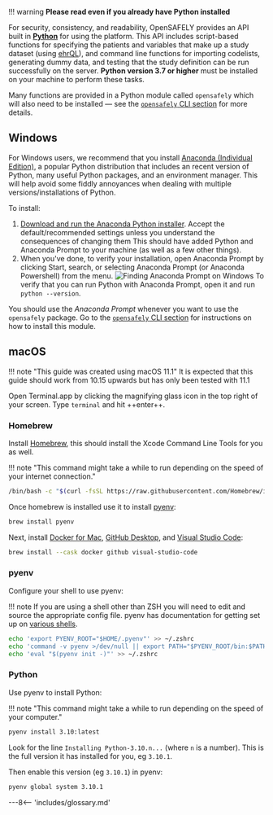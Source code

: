 !!! warning
    **Please read even if you already have Python installed**

For security, consistency, and readability, OpenSAFELY provides an API built in [**Python**](https://www.python.org/) for using the platform.
This API includes script-based functions for specifying the patients and variables that make up a study dataset (using [ehrQL](/ehrql/)),
and command line functions for importing codelists, generating dummy data, and testing that the study definition can be run successfully on the server.
**Python version 3.7 or higher** must be installed on your machine to perform these tasks.

Many functions are provided in a Python module called `opensafely` which will also need to be installed &mdash; see the [`opensafely` CLI section](opensafely-cli.md) for more details.

## Windows
For Windows users, we recommend that you install [Anaconda (Individual Edition)](https://www.anaconda.com/products/individual), a popular Python distribution that includes an recent version of Python, many useful Python packages, and an environment manager.
This will help avoid some fiddly annoyances when dealing with multiple versions/installations of Python.

To install:

1. [Download and run the Anaconda Python
   installer](https://docs.anaconda.com/anaconda/install/windows/).
   Accept the default/recommended settings unless you understand the consequences of changing them
   This should have added Python and Anaconda Prompt to your machine (as well as a few other things).
1. When you've done, to verify your installation, open Anaconda Prompt by
   clicking Start, search, or selecting Anaconda Prompt (or Anaconda Powershell)
   from the menu. ![Finding Anaconda Prompt on
   Windows](images/win-anaconda-prompt.png)
   To verify that you can run Python with Anaconda Prompt, open it and run `python --version`.

You should use the _Anaconda Prompt_ whenever you want to use the `opensafely` package.
Go to the [`opensafely` CLI section](opensafely-cli.md) for instructions on how to install this module.

## macOS

!!! note "This guide was created using macOS 11.1"
    It is expected that this guide should work from 10.15 upwards but has only been tested with 11.1

Open Terminal.app by clicking the magnifying glass icon in the top right of your screen.
Type `terminal` and hit ++enter++.

### Homebrew
Install [Homebrew](https://brew.sh/), this should install the Xcode Command Line Tools for you as well.

!!! note "This command might take a while to run depending on the speed of your internet connection."

```bash
/bin/bash -c "$(curl -fsSL https://raw.githubusercontent.com/Homebrew/install/HEAD/install.sh)"
```

Once homebrew is installed use it to install [pyenv](https://github.com/pyenv/pyenv):

```bash
brew install pyenv
```

Next, install [Docker for Mac](https://docs.docker.com/docker-for-mac/install/), [GitHub Desktop](https://desktop.github.com/), and [Visual Studio Code](https://code.visualstudio.com/):

```bash
brew install --cask docker github visual-studio-code
```

### pyenv
Configure your shell to use pyenv:

!!! note
    If you are using a shell other than ZSH you will need to edit and source
    the appropriate config file.  pyenv has documentation for getting set up
    on [various shells](https://github.com/pyenv/pyenv#set-up-your-shell-environment-for-pyenv).

```bash
echo 'export PYENV_ROOT="$HOME/.pyenv"' >> ~/.zshrc
echo 'command -v pyenv >/dev/null || export PATH="$PYENV_ROOT/bin:$PATH"' >> ~/.zshrc
echo 'eval "$(pyenv init -)"' >> ~/.zshrc
```

### Python
Use pyenv to install Python:

!!! note "This command might take a while to run depending on the speed of your computer."

```bash
pyenv install 3.10:latest
```

Look for the line `Installing Python-3.10.n...` (where `n` is a number).
This is the full version it has installed for you, eg `3.10.1`.

Then enable this version (eg `3.10.1`) in pyenv:

```bash
pyenv global system 3.10.1
```


---8<-- 'includes/glossary.md'
